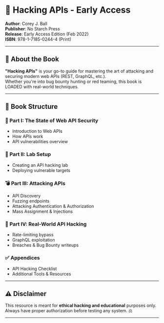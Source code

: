 
# 📘 Hacking APIs - Early Access

**Author**: Corey J. Ball  
**Publisher**: No Starch Press  
**Release**: Early Access Edition (Feb 2022)  
**ISBN**: 978-1-7185-0244-4 (Print)

---

## 📖 About the Book

**"Hacking APIs"** is your go-to guide for mastering the art of attacking and securing modern web APIs (REST, GraphQL, etc.).  
Whether you're into bug bounty hunting or red teaming, this book is LOADED with real-world techniques.

---

## 📂 Book Structure

### 📌 Part I: The State of Web API Security
- Introduction to Web APIs  
- How APIs work  
- API vulnerabilities overview

### 🧪 Part II: Lab Setup
- Creating an API hacking lab  
- Deploying vulnerable targets

### 💣 Part III: Attacking APIs
- API Discovery  
- Fuzzing endpoints  
- Attacking Authentication & Authorization  
- Mass Assignment & Injections

### 🧠 Part IV: Real-World API Hacking
- Rate-limiting bypass  
- GraphQL exploitation  
- Breaches & Bug Bounty writeups

### ✅ Appendices
- API Hacking Checklist  
- Additional Tools & Resources  

---

## ⚠️ Disclaimer

This resource is meant for **ethical hacking and educational** purposes only.  
Always have proper authorization before testing any system. ⚖️

---
